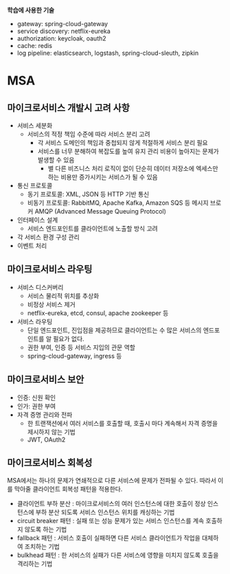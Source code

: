 **학습에 사용한 기술**
- gateway: spring-cloud-gateway
- service discovery: netflix-eureka
- authorization: keycloak, oauth2
- cache: redis
- log pipeline: elasticsearch, logstash, spring-cloud-sleuth, zipkin

# MSA

## 마이크로서비스 개발시 고려 사항

- 서비스 세분화
  - 서비스의 적정 책임 수준에 따라 서비스 분리 고려
    - 각 서비스 도메인의 책임과 중첩되지 않게 적절하게 서비스 분리 필요
    - 서비스를 너무 분해하여 복잡도를 높여 유지 관리 비용이 높아지는 문제가 발생할 수 있음
      - 별 다른 비즈니스 처리 로직이 없이 단순히 데이터 저장소에 엑세스만 하는 비용만 증가시키는 서비스가 될 수 있음
- 통신 프로토콜
  - 동기 프로토콜: XML, JSON 등 HTTP 기반 통신
  - 비동기 프로토콜: RabbitMQ, Apache Kafka, Amazon SQS 등 메시지 브로커 AMQP (Advanced Message Queuing Protocol)
- 인터페이스 설계
  - 서비스 엔드포인트를 클라이언트에 노출할 방식 고려
- 각 서비스 환경 구성 관리
- 이벤트 처리

## 마이크로서비스 라우팅
- 서비스 디스커버리
  - 서비스 물리적 위치를 추상화
  - 비정상 서비스 제거
  - netflix-eureka, etcd, consul, apache zookeeper 등
- 서비스 라우팅
  - 단일 엔드포인트, 진입점을 제공하므로 클라이언트는 수 많은 서비스의 엔드포인트를 알 필요가 없다.
  - 권한 부여, 인증 등 서비스 지입의 관문 역할
  - spring-cloud-gateway, ingress 등

## 마이크로서비스 보안
- 인증: 신원 확인
- 인가: 권한 부여
- 자격 증명 관리와 전파
  - 한 트랜잭션에서 여러 서비스를 호출할 때, 호출시 마다 계속해서 자격 증명을 제시하지 않는 기법
  - JWT, OAuth2

## 마이크로서비스 회복성

MSA에서는 하나의 문제가 연쇄적으로 다른 서비스에 문제가 전파될 수 있다. 따라서 이를 막아줄 클라이언트 회복성 패턴을 적용한다.

- 클라이언트 부하 분산 : 마이크로서비스의 여러 인스턴스에 대한 호출이 정상 인스턴스에 부하 분산 되도록 서비스 인스턴스 위치를 캐싱하는 기법
- circuit breaker 패턴 : 실패 또는 성능 문제가 있는 서비스 인스턴스를 계속 호출하지 않도록 하는 기법
- fallback 패턴 : 서비스 호출이 실패하면 다른 서비스 클라이언트가 작업을 대체하여 조치하는 기법
- bulkhead 패턴 : 한 서비스의 실패가 다른 서비스에 영향을 미치지 않도록 호출을 격리하는 기법